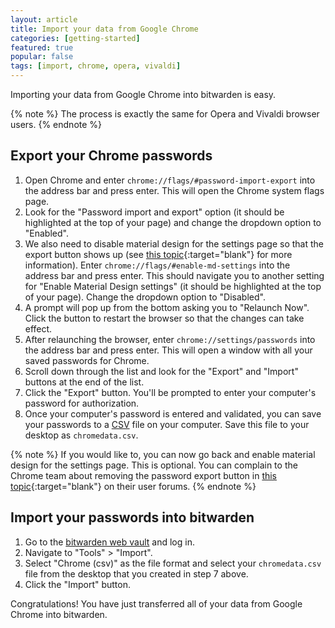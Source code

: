 ```yaml
---
layout: article
title: Import your data from Google Chrome
categories: [getting-started]
featured: true
popular: false
tags: [import, chrome, opera, vivaldi]
---
```


Importing your data from Google Chrome into bitwarden is easy. 

{% note %}
The process is exactly the same for Opera and Vivaldi browser users.
{% endnote %}

## Export your Chrome passwords

1. Open Chrome and enter `chrome://flags/#password-import-export` into the address bar and press enter. This will open the Chrome system flags page.
2. Look for the "Password import and export" option (it should be highlighted at the top of your page) and change the dropdown option to "Enabled".
3. We also need to disable material design for the settings page so that the export button shows up (see [this topic](https://productforums.google.com/forum/?utm_medium=email&utm_source=footer#!topic/chrome/99KZmH2DRrA){:target="blank"} for more information). Enter `chrome://flags/#enable-md-settings` into the address bar and press enter. This should navigate you to another setting for "Enable Material Design settings" (it should be highlighted at the top of your page). Change the dropdown option to "Disabled".
3. A prompt will pop up from the bottom asking you to "Relaunch Now". Click the button to restart the browser so that the changes can take effect.
4. After relaunching the browser, enter `chrome://settings/passwords` into the address bar and press enter. This will open a window with all your saved passwords for Chrome.
5. Scroll down through the list and look for the "Export" and "Import" buttons at the end of the list.
6. Click the "Export" button. You'll be prompted to enter your computer's password for authorization.
7. Once your computer's password is entered and validated, you can save your passwords to a [CSV][csv] file on your computer. Save this file to your desktop as `chromedata.csv`.

{% note %}
If you would like to, you can now go back and enable material design for the settings page. This is optional. You can complain to the Chrome team about removing the password export button in [this topic](https://productforums.google.com/forum/?utm_medium=email&utm_source=footer#!topic/chrome/99KZmH2DRrA){:target="blank"} on their user forums.
{% endnote %}

## Import your passwords into bitwarden

1. Go to the [bitwarden web vault][bitwarden-vault] and log in.
2. Navigate to "Tools" > "Import".
3. Select "Chrome (csv)" as the file format and select your `chromedata.csv` file from the desktop that you created in step 7 above.
4. Click the "Import" button.

Congratulations! You have just transferred all of your data from Google Chrome into bitwarden.

[csv]: https://en.wikipedia.org/wiki/Comma-separated_values
[bitwarden-vault]: https://vault.bitwarden.com
